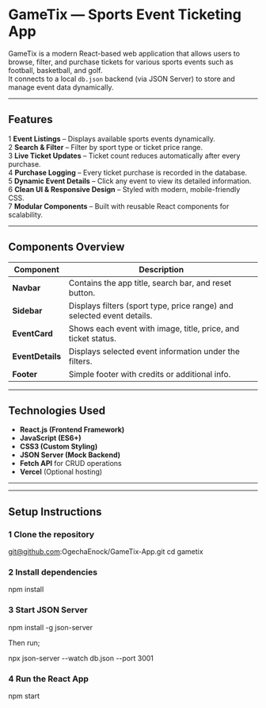 
# GameTix — Sports Event Ticketing App

GameTix is a modern React-based web application that allows users to browse, filter, and purchase tickets for various sports events such as football, basketball, and golf.  
It connects to a local `db.json` backend (via JSON Server) to store and manage event data dynamically.

---

##  Features

1 **Event Listings** – Displays available sports events dynamically.  
2 **Search & Filter** – Filter by sport type or ticket price range.  
3 **Live Ticket Updates** – Ticket count reduces automatically after every purchase.  
4 **Purchase Logging** – Every ticket purchase is recorded in the database.  
5 **Dynamic Event Details** – Click any event to view its detailed information.  
6 **Clean UI & Responsive Design** – Styled with modern, mobile-friendly CSS.  
7 **Modular Components** – Built with reusable React components for scalability.

---

##  Components Overview

| Component | Description |
|------------|-------------|
| **Navbar** | Contains the app title, search bar, and reset button. |
| **Sidebar** | Displays filters (sport type, price range) and selected event details. |
| **EventCard** | Shows each event with image, title, price, and ticket status. |
| **EventDetails** | Displays selected event information under the filters. |
| **Footer** | Simple footer with credits or additional info. |

---

##  Technologies Used

- **React.js (Frontend Framework)**
- **JavaScript (ES6+)**
- **CSS3 (Custom Styling)**
- **JSON Server (Mock Backend)**
- **Fetch API** for CRUD operations
- **Vercel** (Optional hosting)

---


---

##  Setup Instructions

### 1️ Clone the repository

git@github.com:OgechaEnock/GameTix-App.git
cd gametix

### 2️ Install dependencies
 npm install
 
### 3️ Start JSON Server
 npm install -g json-server

 Then run;

 npx json-server --watch db.json --port 3001

 ### 4️ Run the React App
  npm start
  
